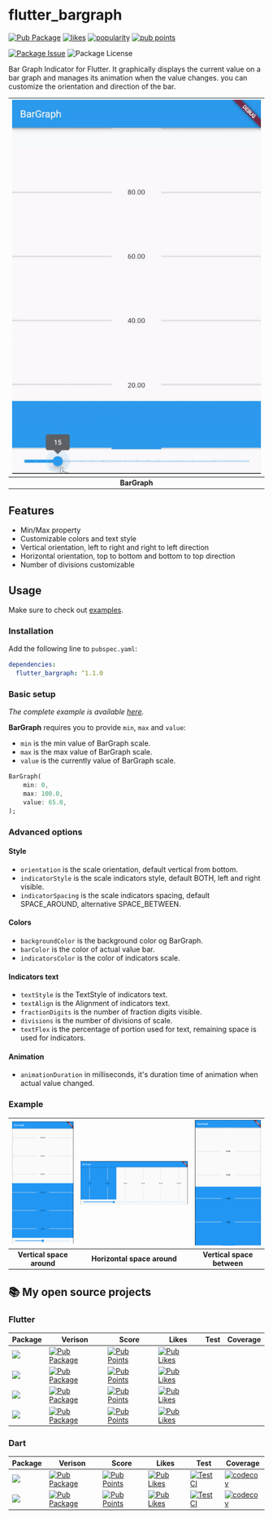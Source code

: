 # flutter_bargraph

[![Pub Package](https://img.shields.io/pub/v/flutter_bargraph.svg?style=flat-square)](https://pub.dartlang.org/packages/flutter_bargraph)
[![likes](https://badges.bar/flutter_bargraph/likes)](https://pub.dev/packages/flutter_bargraph/score)
[![popularity](https://badges.bar/flutter_bargraph/popularity)](https://pub.dev/packages/flutter_bargraph/score)
[![pub points](https://badges.bar/flutter_bargraph/pub%20points)](https://pub.dev/packages/flutter_bargraph/score)

[![Package Issue](https://img.shields.io/github/issues/rickypid/flutter_bargraph)](https://github.com/rickypid/flutter_bargraph/issues)
![Package License](https://img.shields.io/github/license/rickypid/flutter_bargraph)

Bar Graph Indicator for Flutter. It graphically displays the current value on a bar graph and manages its animation when the value changes. you can customize the orientation and direction of the bar.

| ![Image](https://github.com/rickypid/flutter_bargraph/blob/7f5bde4ebc40899079800127c815e01beac3abcb/doc/.media/example.gif?raw=true) |
| :------------: |
| **BarGraph** |

## Features

* Min/Max property
* Customizable colors and text style 
* Vertical orientation, left to right and right to left direction
* Horizontal orientation, top to bottom and bottom to top direction
* Number of divisions customizable

## Usage

Make sure to check out [examples](https://github.com/rickypid/flutter_bargraph/tree/master/example).

### Installation

Add the following line to `pubspec.yaml`:

```yaml
dependencies:
  flutter_bargraph: ^1.1.0
```

### Basic setup

*The complete example is available [here](https://github.com/rickypid/flutter_bargraph/blob/master/example/lib/main.dart).*

**BarGraph** requires you to provide `min`, `max` and `value`:
* `min` is the min value of BarGraph scale.
* `max` is the max value of BarGraph scale.
* `value` is the currently value of BarGraph scale.

```dart
BarGraph(
    min: 0,
    max: 100.0,
    value: 65.0,
);
```

### Advanced options

#### Style

* `orientation` is the scale orientation, default vertical from bottom.
* `indicatorStyle` is the scale indicators style, default BOTH, left and right visible.
* `indicatorSpacing` is the scale indicators spacing, default SPACE_AROUND, alternative SPACE_BETWEEN.

#### Colors

* `backgroundColor` is the background color og BarGraph.
* `barColor` is the color of actual value bar.
* `indicatorsColor` is the color of indicators scale.

#### Indicators text

* `textStyle` is the TextStyle of indicators text.
* `textAlign` is the Alignment of indicators text.
* `fractionDigits` is the number of fraction digits visible.
* `divisions` is the number of divisions of scale.
* `textFlex` is the percentage of portion used for text, remaining space is used for indicators.


#### Animation

* `animationDuration` in milliseconds, it's duration time of animation when actual value changed.


### Example

| ![Image](https://github.com/rickypid/flutter_bargraph/blob/master/doc/.media/example_space_around.png?raw=true) | ![Image](https://github.com/rickypid/flutter_bargraph/blob/master/doc/.media/example_space_around_horizontal.png?raw=true) | ![Image](https://github.com/rickypid/flutter_bargraph/blob/master/doc/.media/example_space_between.png?raw=true) |
| :------------: | :------------: | :------------: |
| **Vertical space around** | **Horizontal space around** | **Vertical space between** |

## 📚 My open source projects

### Flutter

| Package | Verison | Score | Likes | Test | Coverage |
|--|--|--|--|--|--|
| [![](https://img.shields.io/static/v1?label=flutter&message=flutter_expandable_table&color=red??style=for-the-badge&logo=GitHub)](https://github.com/rickypid/flutter_expandable_table) | [![Pub Package](https://img.shields.io/pub/v/flutter_expandable_table.svg?style=flat-square)](https://pub.dartlang.org/packages/flutter_expandable_table) | [![Pub Points](https://img.shields.io/pub/points/flutter_expandable_table)](https://pub.dev/packages/flutter_expandable_table/score) | [![Pub Likes](https://img.shields.io/pub/likes/flutter_expandable_table)](https://pub.dev/packages/flutter_expandable_table/score) |  |  |
| [![](https://img.shields.io/static/v1?label=flutter&message=widget_tree_depth_counter&color=red??style=for-the-badge&logo=GitHub)](https://github.com/rickypid/widget_tree_depth_counter) | [![Pub Package](https://img.shields.io/pub/v/widget_tree_depth_counter.svg?style=flat-square)](https://pub.dartlang.org/packages/widget_tree_depth_counter) | [![Pub Points](https://img.shields.io/pub/points/widget_tree_depth_counter)](https://pub.dev/packages/widget_tree_depth_counter/score) | [![Pub Likes](https://img.shields.io/pub/likes/widget_tree_depth_counter)](https://pub.dev/packages/widget_tree_depth_counter/score) |  |  |
| [![](https://img.shields.io/static/v1?label=flutter&message=flutter_scroll_shadow&color=red??style=for-the-badge&logo=GitHub)](https://github.com/rickypid/flutter_scroll_shadow) | [![Pub Package](https://img.shields.io/pub/v/flutter_scroll_shadow.svg?style=flat-square)](https://pub.dartlang.org/packages/flutter_scroll_shadow) | [![Pub Points](https://img.shields.io/pub/points/flutter_scroll_shadow)](https://pub.dev/packages/flutter_scroll_shadow/score) | [![Pub Likes](https://img.shields.io/pub/likes/flutter_scroll_shadow)](https://pub.dev/packages/flutter_scroll_shadow/score) |  |  |
| [![](https://img.shields.io/static/v1?label=flutter&message=flutter_bargraph&color=red??style=for-the-badge&logo=GitHub)](https://github.com/rickypid/flutter_bargraph) | [![Pub Package](https://img.shields.io/pub/v/flutter_bargraph.svg?style=flat-square)](https://pub.dartlang.org/packages/flutter_bargraph) | [![Pub Points](https://img.shields.io/pub/points/flutter_bargraph)](https://pub.dev/packages/flutter_bargraph/score) | [![Pub Likes](https://img.shields.io/pub/likes/flutter_bargraph)](https://pub.dev/packages/flutter_bargraph/score) |  |  |


### Dart

| Package | Verison | Score | Likes | Test | Coverage |
|--|--|--|--|--|--|
| [![](https://img.shields.io/static/v1?label=dart&message=cowsay&color=red??style=for-the-badge&logo=GitHub)](https://github.com/rickypid/cowsay) | [![Pub Package](https://img.shields.io/pub/v/cowsay.svg?style=flat-square)](https://pub.dartlang.org/packages/cowsay) | [![Pub Points](https://img.shields.io/pub/points/cowsay)](https://pub.dev/packages/cowsay/score) | [![Pub Likes](https://img.shields.io/pub/likes/cowsay)](https://pub.dev/packages/cowsay/score) | [![Test CI](https://github.com/rickypid/cowsay/actions/workflows/test.yml/badge.svg)](https://github.com/rickypid/cowsay/actions/workflows/test.yml) | [![codecov](https://codecov.io/gh/rickypid/cowsay/branch/master/graph/badge.svg?token=Z65KEB9SAX)](https://codecov.io/gh/rickypid/cowsay) |
| [![](https://img.shields.io/static/v1?label=dart&message=telegram_link&color=red??style=for-the-badge&logo=GitHub)](https://github.com/rickypid/telegram_link) | [![Pub Package](https://img.shields.io/pub/v/telegram_link.svg?style=flat-square)](https://pub.dartlang.org/packages/telegram_link) | [![Pub Points](https://img.shields.io/pub/points/telegram_link)](https://pub.dev/packages/telegram_link/score) | [![Pub Likes](https://img.shields.io/pub/likes/telegram_link)](https://pub.dev/packages/telegram_link/score) | [![Test CI](https://github.com/rickypid/telegram_link/actions/workflows/test.yml/badge.svg)](https://github.com/rickypid/telegram_link/actions/workflows/test.yml) | [![codecov](https://codecov.io/gh/rickypid/telegram_link/branch/main/graph/badge.svg?token=Z65KEB9SAX)](https://codecov.io/gh/rickypid/telegram_link) |